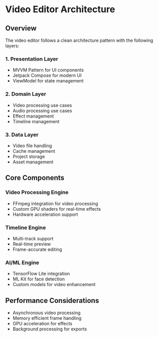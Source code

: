 # Video Editor Architecture

## Overview
The video editor follows a clean architecture pattern with the following layers:

### 1. Presentation Layer
- MVVM Pattern for UI components
- Jetpack Compose for modern UI
- ViewModel for state management

### 2. Domain Layer
- Video processing use cases
- Audio processing use cases
- Effect management
- Timeline management

### 3. Data Layer
- Video file handling
- Cache management
- Project storage
- Asset management

## Core Components

### Video Processing Engine
- FFmpeg integration for video processing
- Custom GPU shaders for real-time effects
- Hardware acceleration support

### Timeline Engine
- Multi-track support
- Real-time preview
- Frame-accurate editing

### AI/ML Engine
- TensorFlow Lite integration
- ML Kit for face detection
- Custom models for video enhancement

## Performance Considerations
- Asynchronous video processing
- Memory efficient frame handling
- GPU acceleration for effects
- Background processing for exports 